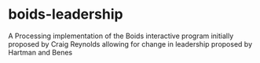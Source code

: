 # boids-leadership
A Processing implementation of the Boids interactive program initially proposed by Craig Reynolds allowing for change in leadership proposed by Hartman and Benes
